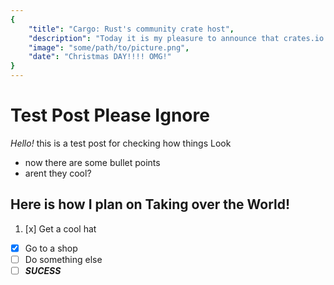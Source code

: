 ```yaml
---
{
    "title": "Cargo: Rust's community crate host",
    "description": "Today it is my pleasure to announce that crates.io is online and ready for action.",
    "image": "some/path/to/picture.png",
    "date": "Christmas DAY!!!! OMG!"
}
---
```


# Test Post Please Ignore #


*Hello!* this is a test post for checking how things Look

* now there are some bullet points
* arent they cool?

## Here is how I plan on Taking over the World! ##

1. [x] Get a cool hat
* [x] Go to a shop
* [ ] Do something else
* [ ] ***SUCESS***
